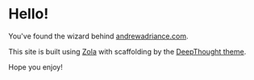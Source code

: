 # Hello!

You've found the wizard behind [andrewadriance.com](http://www.andrewadriance.com).

This site is built using [Zola](https://www.getzola.org) with scaffolding by the
[DeepThought theme](https://github.com/RatanShreshtha/DeepThought).

Hope you enjoy!